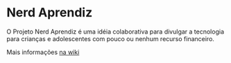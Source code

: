 # Nerd Aprendiz

O Projeto Nerd Aprendiz é uma idéia colaborativa para divulgar a tecnologia para crianças e adolescentes com pouco ou nenhum recurso financeiro.

Mais informações [na wiki](https://github.com/NerdAprendiz/ong/wiki)
